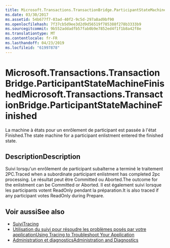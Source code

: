 ```yaml
---
title: Microsoft.Transactions.TransactionBridge.ParticipantStateMachineFinished
ms.date: 03/30/2017
ms.assetid: 54b677f7-03ad-40f2-9c5d-297a8ad9bf90
ms.openlocfilehash: 7f37cb5d9ee3d2d9d56519f785388f278b3333b9
ms.sourcegitcommit: 9b552addadfb57fab0b9e7852ed4f1f1b8a42f8e
ms.translationtype: MT
ms.contentlocale: fr-FR
ms.lasthandoff: 04/23/2019
ms.locfileid: "61997878"
---
```

# <a name="microsofttransactionstransactionbridgeparticipantstatemachinefinished"></a><span data-ttu-id="cc95a-102">Microsoft.Transactions.TransactionBridge.ParticipantStateMachineFinished</span><span class="sxs-lookup"><span data-stu-id="cc95a-102">Microsoft.Transactions.TransactionBridge.ParticipantStateMachineFinished</span></span>
<span data-ttu-id="cc95a-103">La machine à états pour un enrôlement de participant est passée à l'état Finished.</span><span class="sxs-lookup"><span data-stu-id="cc95a-103">The state machine for a participant enlistment entered the finished state.</span></span>  
  
## <a name="description"></a><span data-ttu-id="cc95a-104">Description</span><span class="sxs-lookup"><span data-stu-id="cc95a-104">Description</span></span>  
 <span data-ttu-id="cc95a-105">Suivi lorsqu'un enrôlement de participant subalterne a terminé le traitement 2PC.</span><span class="sxs-lookup"><span data-stu-id="cc95a-105">Traced when a subordinate participant enlistment has completed 2pc processing.</span></span> <span data-ttu-id="cc95a-106">Le résultat peut être Committed ou Aborted.</span><span class="sxs-lookup"><span data-stu-id="cc95a-106">The outcome for the enlistment can be Committed or Aborted.</span></span> <span data-ttu-id="cc95a-107">Il est également suivi lorsque les participants votent ReadOnly pendant la préparation.</span><span class="sxs-lookup"><span data-stu-id="cc95a-107">It is also traced if any participant votes ReadOnly during Prepare.</span></span>  
  
## <a name="see-also"></a><span data-ttu-id="cc95a-108">Voir aussi</span><span class="sxs-lookup"><span data-stu-id="cc95a-108">See also</span></span>

- [<span data-ttu-id="cc95a-109">Suivi</span><span class="sxs-lookup"><span data-stu-id="cc95a-109">Tracing</span></span>](../../../../../docs/framework/wcf/diagnostics/tracing/index.md)
- [<span data-ttu-id="cc95a-110">Utilisation du suivi pour résoudre les problèmes posés par votre application</span><span class="sxs-lookup"><span data-stu-id="cc95a-110">Using Tracing to Troubleshoot Your Application</span></span>](../../../../../docs/framework/wcf/diagnostics/tracing/using-tracing-to-troubleshoot-your-application.md)
- [<span data-ttu-id="cc95a-111">Administration et diagnostics</span><span class="sxs-lookup"><span data-stu-id="cc95a-111">Administration and Diagnostics</span></span>](../../../../../docs/framework/wcf/diagnostics/index.md)
